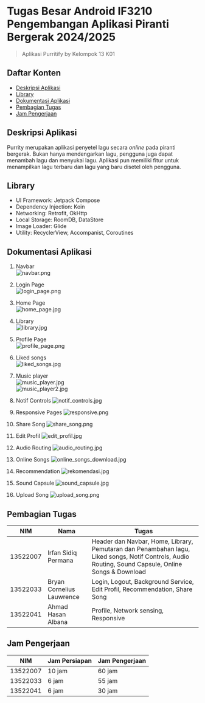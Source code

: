 # Tugas Besar Android IF3210 Pengembangan Aplikasi Piranti Bergerak 2024/2025
> Aplikasi Purritify by Kelompok 13 K01

## Daftar Konten
* [Deskripsi Aplikasi](#deskripsi-aplikasi)
* [Library](#library)
* [Dokumentasi Aplikasi](#dokumentasi-aplikasi)
* [Pembagian Tugas](#pembagian-tugas)
* [Jam Pengerjaan](#jam-pengerjaan)

## Deskripsi Aplikasi
Purrity merupakan aplikasi penyetel lagu secara _online_ pada piranti bergerak. Bukan hanya mendengarkan lagu, 
pengguna juga dapat menambah lagu dan menyukai lagu. Aplikasi pun memiliki fitur untuk menampilkan lagu terbaru dan lagu yang baru disetel oleh pengguna.

## Library
- UI Framework: Jetpack Compose
- Dependency Injection: Koin
- Networking: Retrofit, OkHttp
- Local Storage: RoomDB, DataStore
- Image Loader: Glide
- Utility: RecyclerView, Accompanist, Coroutines

## Dokumentasi Aplikasi
1. Navbar  
   ![navbar.png](assets/navbar.png)

2. Login Page  
   ![login_page.png](assets/login_page.png)

3. Home Page  
   ![home_page.jpg](assets/home_page.jpg)

4. Library  
   ![library.jpg](assets/library.jpg)

5. Profile Page  
   ![profile_page.png](assets/profile_page.png)

6. Liked songs  
   ![liked_songs.jpg](assets/liked_songs.jpg)

7. Music player  
   ![music_player.jpg](assets/music_player.jpg)  
   ![music_player2.jpg](assets/music_player2.jpg)

8. Notif Controls
   ![notif_controls.jpg](assets/notif_controls.jpg)

9. Responsive Pages
   ![responsive.png](assets/responsive.png)

10. Share Song
   ![share_song.png](assets/share_song.jpg)

11. Edit Profil
   ![edit_profil.jpg](assets/edit_profil.jpg)

12. Audio Routing
   ![audio_routing.jpg](assets/audio_routing.jpg)

13. Online Songs
   ![online_songs_download.jpg](assets/online_songs_download.jpg)

14. Recommendation
   ![rekomendasi.jpg](assets/rekomendasi.jpg)

15. Sound Capsule
   ![sound_capsule.jpg](assets/sound_capsule.jpg)

16. Upload Song
   ![upload_song.png](assets/upload_song.png)

## Pembagian Tugas
| NIM      | Nama                      | Tugas                                                                        |
|----------|---------------------------|------------------------------------------------------------------------------|
| 13522007 | Irfan Sidiq Permana       | Header dan Navbar, Home, Library, Pemutaran dan Penambahan lagu, Liked songs, Notif Controls, Audio Routing, Sound Capsule, Online Songs & Download |
| 13522033 | Bryan Cornelius Lauwrence | Login, Logout, Background Service, Edit Profil, Recommendation, Share Song                                            |
| 13522041 | Ahmad Hasan Albana        | Profile, Network sensing, Responsive                                                     |

## Jam Pengerjaan
| NIM      | Jam Persiapan | Jam Pengerjaan |
|----------|---------------|----------------|
| 13522007 | 10 jam        | 60 jam         |
| 13522033 | 6 jam         | 55 jam         |
| 13522041 | 6 jam         | 30 jam         |
